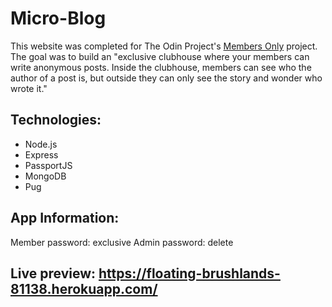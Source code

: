 # Micro-Blog

This website was completed for The Odin Project's [Members Only](https://www.theodinproject.com/lessons/nodejs-members-only) project. The goal was to build an "exclusive clubhouse where your members can write anonymous posts. Inside the clubhouse, members can see who the author of a post is, but outside they can only see the story and wonder who wrote it."

## Technologies:

- Node.js
- Express
- PassportJS
- MongoDB
- Pug


## App Information:

Member password: exclusive
Admin password: delete


## Live preview: https://floating-brushlands-81138.herokuapp.com/
